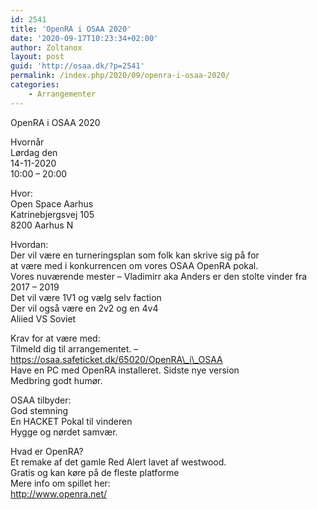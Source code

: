 ```yaml
---
id: 2541
title: 'OpenRA i OSAA 2020'
date: '2020-09-17T10:23:34+02:00'
author: Zoltanox
layout: post
guid: 'http://osaa.dk/?p=2541'
permalink: /index.php/2020/09/openra-i-osaa-2020/
categories:
    - Arrangementer
---
```


OpenRA i OSAA 2020

Hvornår  
Lørdag den  
14-11-2020  
10:00 – 20:00

Hvor:  
Open Space Aarhus  
Katrinebjergsvej 105  
8200 Aarhus N

Hvordan:  
Der vil være en turneringsplan som folk kan skrive sig på for  
at være med i konkurrencen om vores OSAA OpenRA pokal.  
Vores nuværende mester – Vladimirr aka Anders er den stolte vinder fra 2017 – 2019  
Det vil være 1V1 og vælg selv faction  
Der vil også være en 2v2 og en 4v4  
Aliied VS Soviet

Krav for at være med:  
Tilmeld dig til arrangementet. – https://osaa.safeticket.dk/65020/OpenRA\_i\_OSAA  
Have en PC med OpenRA installeret. Sidste nye version  
Medbring godt humør.

OSAA tilbyder:  
God stemning  
En HACKET Pokal til vinderen  
Hygge og nørdet samvær.

Hvad er OpenRA?  
Et remake af det gamle Red Alert lavet af westwood.  
Gratis og kan køre på de fleste platforme  
Mere info om spillet her:  
http://www.openra.net/